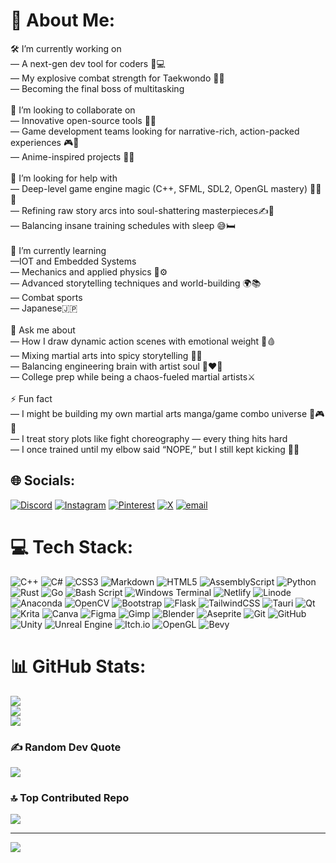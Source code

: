 # 💫 About Me:
🛠️ I’m currently working on<br>— A next-gen dev tool for coders 🧠💻<br>— My explosive combat strength for Taekwondo 🥋💥<br>— Becoming the final boss of multitasking<br><br>👯 I’m looking to collaborate on<br>— Innovative open-source tools 🔧🚀<br>— Game development teams looking for narrative-rich, action-packed experiences 🎮📖<br>— Anime-inspired projects 🎥👘<br><br>🤝 I’m looking for help with<br>— Deep-level game engine magic (C++, SFML, SDL2, OpenGL mastery) 🧙‍♂️🔮<br>— Refining raw story arcs into soul-shattering masterpieces✍️🖤<br>— Balancing insane training schedules with sleep 😅🛏️<br><br>🌱 I’m currently learning<br>—IOT and Embedded Systems<br>— Mechanics and applied physics 🛞⚙️<br>— Advanced storytelling techniques and world-building 🌍📚<br>— Combat sports <br>— Japanese🇯🇵<br><br>💬 Ask me about<br>— How I draw dynamic action scenes with emotional weight 🎨🩸<br>— Mixing martial arts into spicy storytelling 🍜🥷<br>— Balancing engineering brain with artist soul 🧠❤️‍🔥<br>— College prep while being a chaos-fueled martial artists⚔️<br><br>⚡ Fun fact<br>— I might be building my own martial arts manga/game combo universe 👊🎮🌀<br>— I treat story plots like fight choreography — every thing hits hard<br>— I once trained until my elbow said “NOPE,” but I still kept kicking 🦵😤


## 🌐 Socials:
[![Discord](https://img.shields.io/badge/Discord-%237289DA.svg?logo=discord&logoColor=white)](https://discord.gg/https://discord.gg/eFPQyxPca9) [![Instagram](https://img.shields.io/badge/Instagram-%23E4405F.svg?logo=Instagram&logoColor=white)](https://instagram.com/aks.hat404) [![Pinterest](https://img.shields.io/badge/Pinterest-%23E60023.svg?logo=Pinterest&logoColor=white)](https://pinterest.com/akshatkhare364) [![X](https://img.shields.io/badge/X-black.svg?logo=X&logoColor=white)](https://x.com/MrPixelAk) [![email](https://img.shields.io/badge/Email-D14836?logo=gmail&logoColor=white)](mailto:akshatkhare364@gmail.com) 

# 💻 Tech Stack:
![C++](https://img.shields.io/badge/c++-%2300599C.svg?style=for-the-badge&logo=c%2B%2B&logoColor=white) ![C#](https://img.shields.io/badge/c%23-%23239120.svg?style=for-the-badge&logo=csharp&logoColor=white) ![CSS3](https://img.shields.io/badge/css3-%231572B6.svg?style=for-the-badge&logo=css3&logoColor=white) ![Markdown](https://img.shields.io/badge/markdown-%23000000.svg?style=for-the-badge&logo=markdown&logoColor=white) ![HTML5](https://img.shields.io/badge/html5-%23E34F26.svg?style=for-the-badge&logo=html5&logoColor=white) ![AssemblyScript](https://img.shields.io/badge/assembly%20script-%23000000.svg?style=for-the-badge&logo=assemblyscript&logoColor=white) ![Python](https://img.shields.io/badge/python-3670A0?style=for-the-badge&logo=python&logoColor=ffdd54) ![Rust](https://img.shields.io/badge/rust-%23000000.svg?style=for-the-badge&logo=rust&logoColor=white) ![Go](https://img.shields.io/badge/go-%2300ADD8.svg?style=for-the-badge&logo=go&logoColor=white) ![Bash Script](https://img.shields.io/badge/bash_script-%23121011.svg?style=for-the-badge&logo=gnu-bash&logoColor=white) ![Windows Terminal](https://img.shields.io/badge/Windows%20Terminal-%234D4D4D.svg?style=for-the-badge&logo=windows-terminal&logoColor=white) ![Netlify](https://img.shields.io/badge/netlify-%23000000.svg?style=for-the-badge&logo=netlify&logoColor=#00C7B7) ![Linode](https://img.shields.io/badge/linode-00A95C?style=for-the-badge&logo=linode&logoColor=white) ![Anaconda](https://img.shields.io/badge/Anaconda-%2344A833.svg?style=for-the-badge&logo=anaconda&logoColor=white) ![OpenCV](https://img.shields.io/badge/opencv-%23white.svg?style=for-the-badge&logo=opencv&logoColor=white) ![Bootstrap](https://img.shields.io/badge/bootstrap-%238511FA.svg?style=for-the-badge&logo=bootstrap&logoColor=white) ![Flask](https://img.shields.io/badge/flask-%23000.svg?style=for-the-badge&logo=flask&logoColor=white) ![TailwindCSS](https://img.shields.io/badge/tailwindcss-%2338B2AC.svg?style=for-the-badge&logo=tailwind-css&logoColor=white) ![Tauri](https://img.shields.io/badge/tauri-%2324C8DB.svg?style=for-the-badge&logo=tauri&logoColor=%23FFFFFF) ![Qt](https://img.shields.io/badge/Qt-%23217346.svg?style=for-the-badge&logo=Qt&logoColor=white) ![Krita](https://img.shields.io/badge/Krita-203759?style=for-the-badge&logo=krita&logoColor=EEF37B) ![Canva](https://img.shields.io/badge/Canva-%2300C4CC.svg?style=for-the-badge&logo=Canva&logoColor=white) ![Figma](https://img.shields.io/badge/figma-%23F24E1E.svg?style=for-the-badge&logo=figma&logoColor=white) ![Gimp](https://img.shields.io/badge/Gimp-657D8B?style=for-the-badge&logo=gimp&logoColor=FFFFFF) ![Blender](https://img.shields.io/badge/blender-%23F5792A.svg?style=for-the-badge&logo=blender&logoColor=white) ![Aseprite](https://img.shields.io/badge/Aseprite-FFFFFF?style=for-the-badge&logo=Aseprite&logoColor=#7D929E) ![Git](https://img.shields.io/badge/git-%23F05033.svg?style=for-the-badge&logo=git&logoColor=white) ![GitHub](https://img.shields.io/badge/github-%23121011.svg?style=for-the-badge&logo=github&logoColor=white) ![Unity](https://img.shields.io/badge/unity-%23000000.svg?style=for-the-badge&logo=unity&logoColor=white) ![Unreal Engine](https://img.shields.io/badge/unrealengine-%23313131.svg?style=for-the-badge&logo=unrealengine&logoColor=white) ![Itch.io](https://img.shields.io/badge/Itch-%23FF0B34.svg?style=for-the-badge&logo=Itch.io&logoColor=white) ![OpenGL](https://img.shields.io/badge/OpenGL-white?logo=OpenGL&style=for-the-badge) ![Bevy](https://img.shields.io/badge/bevy-%23232326.svg?style=for-the-badge&logo=bevy&logoColor=white)
# 📊 GitHub Stats:
![](https://github-readme-stats.vercel.app/api?username=Akshat227&theme=dark&hide_border=true&include_all_commits=true&count_private=true)<br/>
![](https://nirzak-streak-stats.vercel.app/?user=Akshat227&theme=dark&hide_border=true)<br/>
![](https://github-readme-stats.vercel.app/api/top-langs/?username=Akshat227&theme=dark&hide_border=true&include_all_commits=true&count_private=true&layout=compact)

### ✍️ Random Dev Quote
![](https://quotes-github-readme.vercel.app/api?type=horizontal&theme=dark)

### 🔝 Top Contributed Repo
![](https://github-contributor-stats.vercel.app/api?username=Akshat227&limit=5&theme=dark&combine_all_yearly_contributions=true)

---
[![](https://visitcount.itsvg.in/api?id=Akshat227&icon=2&color=12)](https://visitcount.itsvg.in)

<!-- Proudly created with GPRM ( https://gprm.itsvg.in ) -->
